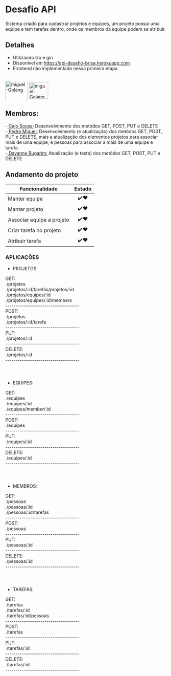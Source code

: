 # Desafio API 

Sistema criado para cadastrar projetos e equipes, um projeto possui uma equipe e tem tarefas dentro, onde os membros
da equipe podem se atribuir.

## Detalhes

- Utilizando Go e gin
- Disponível em https://api-desafio-brisa.herokuapp.com
- Frontend não implementado nessa primeira etapa
<div style="display: inline_block"><br>
<img align="center" alt="miguel-Golang" height="60" width="70" src="https://cdn.jsdelivr.net/gh/devicons/devicon/icons/go/go-original-wordmark.svg" />
<img align="center" alt="miguel-Golang" height="50" width="60" src="https://cdn.jsdelivr.net/gh/devicons/devicon/icons/go/go-original.svg" />
</div>


## Membros:
<div>-<a href="https://github.com/caiosousaf"> Caio Sousa:</a>  Desenvolvimento dos metódos GET, POST, PUT e DELETE</div>
<div>-<a href="https://github.com/PedroMiguel7"> Pedro Miguel:</a>  Desenvolvimento (e atualização) dos metódos GET, POST, PUT e DELETE, mais a atualização dos elementos projetos para associar mais de uma equipe, e pessoas para associar a mais de uma equipe e tarefa.</div> 
<div>-<a href="https://github.com/dayannebugarim"> Dayanne Bugarim:</a> Atualização (e teste) dos metódos GET, POST, PUT e DELETE</div>


## Andamento do projeto

| Funcionalidade        | Estado |
| ------------- |:-------------:|
| Manter equipe      | ✔️❤️ |
| Manter projeto      | ✔️❤️ |
| Associar equipe a projeto | ✔️❤️ | 
| Criar tarefa no projeto | ✔️❤️ | 
| Atribuir tarefa | ✔️❤️ | 

### APLICAÇÕES

- PROJETOS:
 <div>GET:</div>
 <div>./projetos</div>
 <div>./projetos/:id/tarefas/projetos/:id</div>
 <div>./projetos/equipes/:id</div>
 <div>./projetos/equipes/:id/members</div>
 <div>------------------------------------</div>
 <div> POST: </div>
 <div>./projetos</div>
 <div>./projetos/:id/tarefa</div>
 <div>------------------------------------</div>
 <div> PUT:</div>
 <div>./projetos/:id</div>
 <div>------------------------------------</div>
 <div>DELETE:</div>
 <div>./projetos/:id</div>
 <div>------------------------------------</div>
 <div>ㅤ </div>
 <div>ㅤ </div>
 
- EQUIPES: 
 <div>GET:</div>
 <div>./equipes</div>
 <div>./equipes/:id</div>
 <div>./equipes/member/:id</div>
 <div>------------------------------------</div>
 <div>POST:</div>
 <div>./equipes</div>
 <div>------------------------------------</div>
 <div>PUT:</div>
 <div>./equipes/:id</div>
 <div>------------------------------------</div>
 <div>DELETE:</div>
 <div>./equipes/:id</div>
 <div>------------------------------------</div>
 <div>ㅤ </div>
 <div>ㅤ </div>
 
- MEMBROS: 
 <div>GET:</div>
 <div>./pessoas</div>
 <div>./pessoas/:id</div>
 <div>./pessoas/:id/tarefas</div>
 <div>------------------------------------</div>
 <div>POST:</div>
 <div>./pessoas</div>
 <div>------------------------------------</div>
 <div>PUT:</div>
 <div>./pessoas/:id</div>
 <div>------------------------------------</div>
 <div>DELETE:</div>
 <div>./pessoas/:id</div>
 <div>------------------------------------</div>
 <div>ㅤ </div>
 <div>ㅤ </div>
 
- TAREFAS: 
 <div>GET:</div>
 <div>./tarefas</div>
 <div>./tarefas/:id</div>
 <div>./tarefas/:id/pessoas</div>
 <div>------------------------------------</div>
 <div>POST:</div>
 <div>./tarefas</div>
 <div>------------------------------------</div>
 <div>PUT:</div>
 <div>./tarefas/:id</div>
 <div>------------------------------------</div>
 <div>DELETE:</div>
 <div>./tarefas/:id</div>
 <div>------------------------------------</div>

